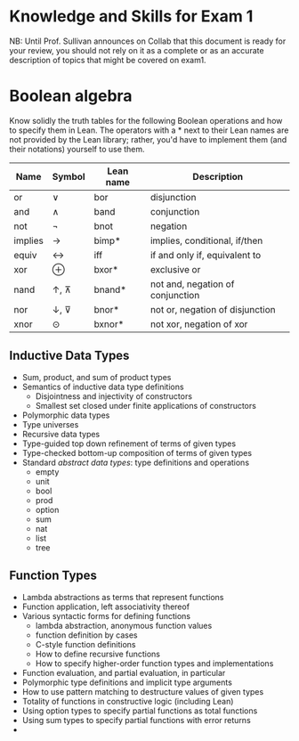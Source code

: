 # Knowledge and Skills for Exam 1

NB: Until Prof. Sullivan announces on Collab that this document is ready for your review, you should not rely on it as a complete or as an accurate description of topics that might be covered on exam1.

# Boolean algebra

Know solidly the truth tables for the following Boolean operations and how to specify them in Lean. The operators with a * next to their Lean names are not provided by the Lean library; rather, you'd have to implement them (and their notations) yourself to use them.

Name    | Symbol    | Lean name | Description
--------|-----------|---------- |------------------------------
or      |   ∨       | bor       | disjunction 
and     |   ∧       | band      | conjunction
not     |   ¬       | bnot      | negation 
implies |   →       | bimp*     | implies, conditional, if/then  
equiv   |   ↔       | iff       | if and only if, equivalent to
xor     |   ⊕      | bxor*     | exclusive or
nand    |   ↑, ⊼    | bnand*    | not and, negation of conjunction
nor     |   ↓, ⊽    | bnor*     | not or, negation of disjunction
xnor    |   ⊙      | bxnor*    | not xor, negation of xor

## Inductive Data Types

- Sum, product, and sum of product types
- Semantics of inductive data type definitions
   - Disjointness and injectivity of constructors
   - Smallest set closed under finite applications of constructors
- Polymorphic data types
- Type universes
- Recursive data types
- Type-guided top down refinement of terms of given types 
- Type-checked bottom-up composition of terms of given types
- Standard *abstract data types*: type definitions and operations
   - empty
   - unit
   - bool
   - prod
   - option
   - sum
   - nat
   - list
   - tree

## Function Types
- Lambda abstractions as terms that represent functions
- Function application, left associativity thereof
- Various syntactic forms for defining functions
  - lambda abstraction, anonymous function values
  - function definition by cases
  - C-style function definitions
  - How to define recursive functions
  - How to specify higher-order function types and implementations
- Function evaluation, and partial evaluation, in particular
- Polymorphic type definitions and implicit type arguments 
- How to use pattern matching to destructure values of given types
- Totality of functions in constructive logic (including Lean)
- Using option types to specify partial functions as total functions
- Using sum types to specify partial functions with error returns
- 
  